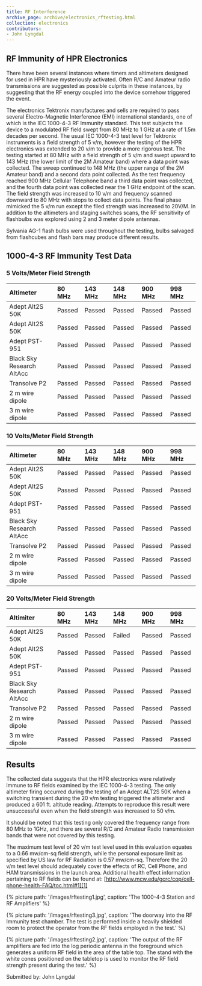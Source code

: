 ```yaml
---
title: RF Interference
archive_page: archive/electronics_rftesting.html
collection: electronics
contributors:
- John Lyngdal
---
```

## RF Immunity of HPR Electronics

There have been several instances where timers and altimeters designed for used in HPR have mysteriously activated.
Often R/C and Amateur radio transmissions are suggested as possible culprits in these instances, by suggesting that the RF energy coupled into the device somehow triggered the event.

The electronics Tektronix manufactures and sells are required to pass several Electro-Magnetic Interference (EMI) international standards, one of which is the IEC 1000-4-3 RF Immunity standard.
This test subjects the device to a modulated RF field swept from 80 MHz to 1 GHz at a rate of 1.5m decades per second.
The usual IEC 1000-4-3 test level for Tektronix instruments is a field strength of 5 v/m, however the testing of the HPR electronics was extended to 20 v/m to provide a more rigorous test.
The testing started at 80 MHz with a field strength of 5 v/m and swept upward to 143 MHz (the lower limit of the 2M Amateur band) where a data point was collected.
The sweep continued to 148 MHz (the upper range of the 2M Amateur band) and a second data point collected.
As the test frequency reached 900 MHz Cellular Telephone band a third data point was collected, and the fourth data point was collected near the 1 GHz endpoint of the scan.
The field strength was increased to 10 v/m and frequency scanned downward to 80 MHz with stops to collect data points.
The final phase mimicked the 5 v/m run except the filed strength was increased to 20V/M.
In addition to the altimeters and staging switches scans, the RF sensitivity of flashbulbs was explored using 2 and 3 meter dipole antennas.

Sylvania AG-1 flash bulbs were used throughout the testing, bulbs salvaged from flashcubes and flash bars may produce different results.

## 1000-4-3 RF Immunity Test Data

### 5 Volts/Meter Field Strength

| Altimeter                    | 80 MHz | 143 MHz | 148 MHz | 900 MHz | 998 MHz |
|:-----------------------------|:-------|:--------|:--------|:--------|:--------|
| Adept Alt2S 50K              | Passed | Passed  | Passed  | Passed  | Passed  |
| Adept Alt2S 50K              | Passed | Passed  | Passed  | Passed  | Passed  |
| Adept PST-951                | Passed | Passed  | Passed  | Passed  | Passed  |
| Black Sky Research AltAcc    | Passed | Passed  | Passed  | Passed  | Passed  |
| Transolve P2                 | Passed | Passed  | Passed  | Passed  | Passed  |
| 2 m wire dipole              | Passed | Passed  | Passed  | Passed  | Passed  |
| 3 m wire dipole              | Passed | Passed  | Passed  | Passed  | Passed  |

### 10 Volts/Meter Field Strength

| Altimeter                    | 80 MHz | 143 MHz | 148 MHz | 900 MHz | 998 MHz |
|:-----------------------------|:-------|:--------|:--------|:--------|:--------|
| Adept Alt2S 50K              | Passed | Passed  | Passed  | Passed  | Passed  |
| Adept Alt2S 50K              | Passed | Passed  | Passed  | Passed  | Passed  |
| Adept PST-951                | Passed | Passed  | Passed  | Passed  | Passed  |
| Black Sky Research AltAcc    | Passed | Passed  | Passed  | Passed  | Passed  |
| Transolve P2                 | Passed | Passed  | Passed  | Passed  | Passed  |
| 2 m wire dipole              | Passed | Passed  | Passed  | Passed  | Passed  |
| 3 m wire dipole              | Passed | Passed  | Passed  | Passed  | Passed  |

### 20 Volts/Meter Field Strength

| Altimiter                    | 80 MHz | 143 MHz | 148 MHz | 900 MHz | 998 MHz |
|:-----------------------------|:-------|:--------|:--------|:--------|:--------|
| Adept Alt2S 50K              | Passed | Passed  | Failed  | Passed  | Passed  |
| Adept Alt2S 50K              | Passed | Passed  | Passed  | Passed  | Passed  |
| Adept PST-951                | Passed | Passed  | Passed  | Passed  | Passed  |
| Black Sky Research AltAcc    | Passed | Passed  | Passed  | Passed  | Passed  |
| Transolve P2                 | Passed | Passed  | Passed  | Passed  | Passed  |
| 2 m wire dipole              | Passed | Passed  | Passed  | Passed  | Passed  |
| 3 m wire dipole              | Passed | Passed  | Passed  | Passed  | Passed  |

## Results

The collected data suggests that the HPR electronics were relatively immune to RF fields examined by the IEC 1000-4-3 testing.
The only altimeter firing occurred during the testing of an Adept ALT2S 50K when a switching transient during the 20 v/m testing triggered the altimeter and produced a 601 ft.
altitude reading. Attempts to reproduce this result were unsuccessful even when the field strength was increased to 50 v/m.

It should be noted that this testing only covered the frequency range from 80 MHz to 1GHz, and there are several R/C and Amateur Radio transmission bands that were not covered by this testing.

The maximum test level of 20 v/m test level used in this evaluation equates to a 0.66 mw/cm-sq field strength, while the personal exposure limit as specified by US law for RF Radiation is 0.57 mw/cm-sq.
Therefore the 20 v/m test level should adequately cover the effects of RC, Cell Phone, and HAM transmissions in the launch area.
Additional health effect information pertaining to RF fields can be found at: [http://www.mcw.edu/gcrc/cop/cell-phone-health-FAQ/toc.html#1][1]

{% picture path: '/images/rftesting1.jpg', caption: 'The 1000-4-3 Station and RF Amplifiers' %}

{% picture path: '/images/rftesting3.jpg', caption: 'The doorway into the RF Immunity test chamber. The test is performed inside a heavily shielded room to protect the operator from the RF fields employed in the test.' %}

{% picture path: '/images/rftesting2.jpg', caption: 'The output of the RF amplifiers are fed into the log periodic antenna in the foreground which generates a uniform RF field in the area of the table top. The stand with the white cones positioned on the tabletop is used to monitor the RF field strength present during the test.' %}

Submitted by: John Lyngdal

[1]: http://www.mcw.edu/gcrc/cop/cell-phone-health-FAQ/toc.html
